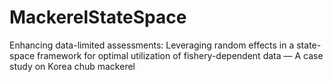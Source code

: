 # MackerelStateSpace
Enhancing data-limited assessments: Leveraging random effects in a state-space framework for optimal utilization of fishery-dependent data — A case study on Korea chub mackerel
